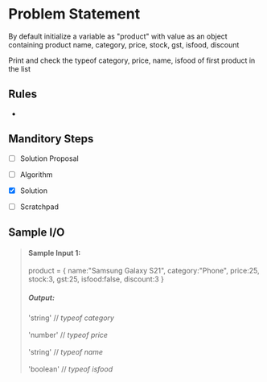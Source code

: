 # Problem Statement

By default initialize a variable as "product" with value as an object containing product name, category, price, stock, gst, isfood, discount     

Print and check the typeof category, price, name, isfood of first product in the list     


## Rules

-

## Manditory Steps

- [ ] Solution Proposal
- [ ] Algorithm
- [x] Solution
- [ ] Scratchpad



## Sample I/O

> #### Sample Input 1:
> product = {
    name:"Samsung Galaxy S21", category:"Phone", price:25, stock:3, gst:25, isfood:false, discount:3
}
>
> ##### Output:
> 'string' // *typeof category*
> \
> \
> 'number' // *typeof price*
> \
> \
> 'string' // *typeof name*
> \
> \
> 'boolean' // *typeof isfood*

